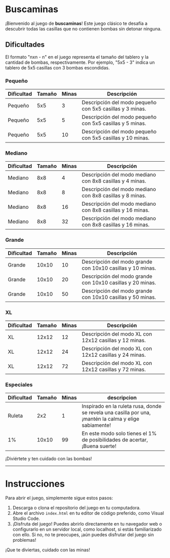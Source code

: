 # Buscaminas

¡Bienvenido al juego de **buscaminas**! Este juego clásico te desafía a descubrir todas las casillas que no contienen bombas sin detonar ninguna.

## Dificultades

El formato "nxn - n" en el juego representa el tamaño del tablero y la cantidad de bombas, respectivamente. Por ejemplo, "5x5 - 3" indica un tablero de 5x5 casillas con 3 bombas escondidas.

### Pequeño

| Dificultad | Tamaño | Minas | Descripción |
|------------|--------|-------|-------------|
| Pequeño    | 5x5    | 3     | Descripción del modo pequeño con 5x5 casillas y 3 minas. |
| Pequeño    | 5x5    | 5     | Descripción del modo pequeño con 5x5 casillas y 5 minas. |
| Pequeño    | 5x5    | 10    | Descripción del modo pequeño con 5x5 casillas y 10 minas. |

### Mediano

| Dificultad | Tamaño | Minas | Descripción |
|------------|--------|-------|-------------|
| Mediano    | 8x8    | 4     | Descripción del modo mediano con 8x8 casillas y 4 minas. |
| Mediano    | 8x8    | 8     | Descripción del modo mediano con 8x8 casillas y 8 minas. |
| Mediano    | 8x8    | 16    | Descripción del modo mediano con 8x8 casillas y 16 minas. |
| Mediano    | 8x8    | 32    | Descripción del modo mediano con 8x8 casillas y 16 minas. |

### Grande

| Dificultad | Tamaño | Minas | Descripción |
|------------|--------|-------|-------------|
| Grande     | 10x10  | 10    | Descripción del modo grande con 10x10 casillas y 10 minas. |
| Grande     | 10x10  | 20    | Descripción del modo grande con 10x10 casillas y 20 minas. |
| Grande     | 10x10  | 50    | Descripción del modo grande con 10x10 casillas y 50 minas. |

### XL

| Dificultad | Tamaño | Minas | Descripción |
|------------|--------|-------|-------------|
| XL         | 12x12  | 12    | Descripción del modo XL con 12x12 casillas y 12 minas. |
| XL         | 12x12  | 24    | Descripción del modo XL con 12x12 casillas y 24 minas. |
| XL         | 12x12  | 72    | Descripción del modo XL con 12x12 casillas y 72 minas. |

### Especiales

|Dificultad|Tamaño|Minas|descripcion|
|-|-|-|-|
|Ruleta|2x2|1|Inspirado en la ruleta rusa, donde se revela una casilla por una, ¡mantén la calma y elige sabiamente!|
|1%| 10x10| 99|En este modo solo tienes el 1% de posibilidades de acertar, ¡Buena suerte!|

¡Diviértete y ten cuidado con las bombas!

---

# Instrucciones

Para abrir el juego, simplemente sigue estos pasos:

1. Descarga o clona el repositorio del juego en tu computadora.
2. Abre el archivo `index.html` en tu editor de código preferido, como Visual Studio Code.
3. ¡Disfruta del juego! Puedes abrirlo directamente en tu navegador web o configurarlo en un servidor local, como localhost, si estás familiarizado con ello. Si no, no te preocupes, ¡aún puedes disfrutar del juego sin problemas!

¡Que te diviertas, cuidado con las minas!
